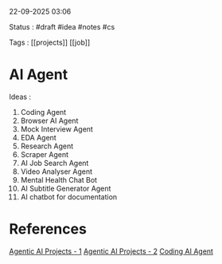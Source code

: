 22-09-2025 03:06

Status : #draft #idea #notes #cs 

Tags : [[projects]] [[job]] 

# AI Agent

Ideas : 
1. Coding Agent
2. Browser AI Agent
3. Mock Interview Agent
4. EDA Agent
5. Research Agent
6. Scraper Agent
7. AI Job Search Agent
8. Video Analyser Agent
9. Mental Health Chat Bot
10. AI Subtitle Generator Agent
11. AI chatbot for documentation

# References


[Agentic AI Projects - 1](https://youtube.com/playlist?list=PLXSkStXql1F5BhmpumykKcRlPFZml0Lgo)
[Agentic AI Projects - 2](https://youtube.com/playlist?list=PLj0jSMWhCsdnsI6Pklh9Igru9dmUrHIxl)
[Coding AI Agent](https://youtu.be/YtHdaXuOAks)


